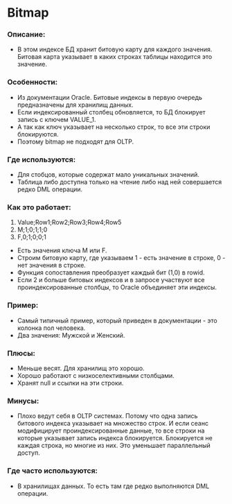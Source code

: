 # Bitmap

### Описание: 	
  - В этом индексе БД хранит битовую карту для каждого значения. Битовая карта указывает в каких строках таблицы находится это значение.

### Особенности: 
  - Из документации Oracle. Битовые индексы в первую очередь предназначены для хранилищ данных.
  - Если индексированный столбец обновляется, то БД блокирует запись с ключем VALUE_1. 
  - А так как ключ указывает на несколько строк, то все эти строки блокируются.
  - Поэтому bitmap не подходят для OLTP.

### Где используются:
  - Для стобцов, которые содержат мало уникальных значений.
  - Таблица либо доступна только на чтение либо над ней совершается редко DML операции.
  
### Как это работает:
  1. Value;Row1;Row2;Row3;Row4;Row5
  2. M;1;0;1;1;0
  3. F,0;1;0;0;1
  
  - Есть значения ключа M или F. 
  - Строим битовую карту, где указываем 1 - есть значение в строке, 0 - нет значения в строке.
  - Функция сопоставления преобразует каждый бит (1,0) в rowid.
  - Если 2 и больше битовых индексов и в запросе участвуют все проиндексированные столбцы, то Oracle объединяет эти индексы.

### Пример: 
  - Самый типичный пример, который приведен в документации - это колонка пол человека.
  - Два значения: Мужской и Женский.

### Плюсы: 
  - Меньше весят. Для хранилищ это хорошо.
  - Хорошо работают с низкоселективными столбцами.
  - Хранят null и ссылки на эти строки.
 
### Минусы: 
  - Плохо ведут себя в OLTP системах. Потому что одна запись битового индекса указывает на множество строк. И если сеанс модифицирует проиндексированные данные, то все строки на которые указывает запись индекса блокируется. Блокируется не каждая строка, но многие из них. Это уменьшает параллельный доступ.

### Где часто используются: 
  - В хранилищах данных. То есть там где редко выполняются DML операции. 
